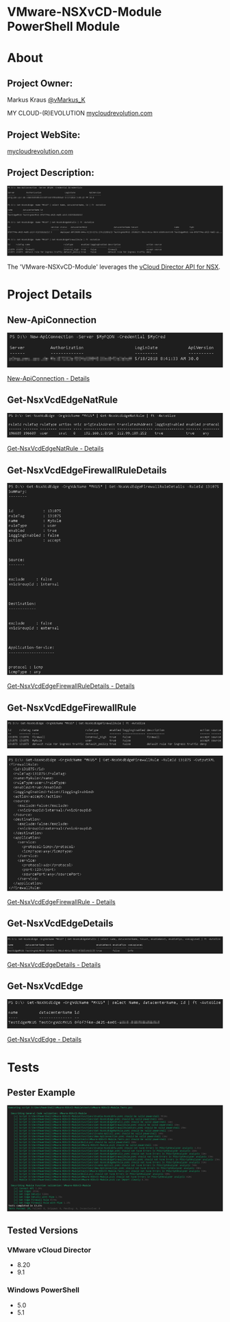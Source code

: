 VMware-NSXvCD-Module PowerShell Module
=============

# About

## Project Owner:

Markus Kraus [@vMarkus_K](https://twitter.com/vMarkus_K)

MY CLOUD-(R)EVOLUTION [mycloudrevolution.com](http://mycloudrevolution.com/)

## Project WebSite:

[mycloudrevolution.com](http://mycloudrevolution.com/)

## Project Description:

![Example](/media/Example.png)

The 'VMware-NSXvCD-Module' leverages the [vCloud Director API for NSX](https://code.vmware.com/doc/preview?id=6900).

# Project Details

## New-ApiConnection

![New-ApiConnection](/media/New-ApiConnection.png)

[New-ApiConnection - Details](/docs/en-US/New-ApiConnection.md)

## Get-NsxVcdEdgeNatRule

![Get-NsxVcdEdgeNatRule](/media/Get-NsxVcdEdgeNatRule.png)

[Get-NsxVcdEdgeNatRule - Details](/docs/en-US/Get-NsxVcdEdgeNatRule.md)

## Get-NsxVcdEdgeFirewallRuleDetails

![Get-NsxVcdEdgeFirewallRuleDetails](/media/Get-NsxVcdEdgeFirewallRuleDetails.png)

[Get-NsxVcdEdgeFirewallRuleDetails - Details](/docs/en-US/Get-NsxVcdEdgeFirewallRuleDetails.md)

## Get-NsxVcdEdgeFirewallRule

![Get-NsxVcdEdgeFirewallRule](/media/Get-NsxVcdEdgeFirewallRule.png)

![Get-NsxVcdEdgeFirewallRule -OutXML](/media/Get-NsxVcdEdgeFirewallRule-OutXML.png)

[Get-NsxVcdEdgeFirewallRule - Details](/docs/en-US/Get-NsxVcdEdgeFirewallRule.md)

## Get-NsxVcdEdgeDetails

![Get-NsxVcdEdgeDetails](/media/Get-NsxVcdEdgeDetails.png)

[Get-NsxVcdEdgeDetails - Details](/docs/en-US/Get-NsxVcdEdgeDetails.md)

## Get-NsxVcdEdge

![Get-NsxVcdEdge](/media/Get-NsxVcdEdge.png)

[Get-NsxVcdEdge - Details](/docs/en-US/Get-NsxVcdEdge.md)

# Tests

## Pester Example

![Pester](/media/Pester.png)

## Tested Versions

### VMware vCloud Director

- 8.20
- 9.1

### Windows PowerShell

- 5.0
- 5.1




